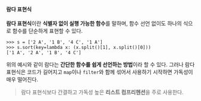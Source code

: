 #### 람다 표현식
**람다 표현식**이란 **식별자 없이 실행 가능한 함수**를 말하며, 함수 선언 없이도 하나의 식으로 함수를 단순하게 표현할 수 있다.
```commandline
>>> s = ['2 A', '1 B', '4 C', '1 A']
>>> s.sort(key=lambda x: (x.split()[1], x.split()[0]))
['1 A', '2 A', '1 B', '4 C']
```
위의 예시와 같이 람다는 **간단한 함수를 쉽게 선언하는 방법**이라 할 수 있다. 그러나 람다 표현식은 코드가 길어지고 `map`이나 `filter`와 함께 섞어서 사용하기 시작하면 가독성이 매우 떨어진다.
> 람다 표현식보다 간결하고 가독성 높은 **리스트 컴프리헨션**을 주로 사용한다.